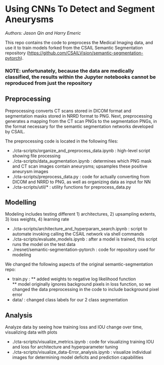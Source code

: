 # Using CNNs To Detect and Segment Aneurysms

*Authors: Jason Qin and Harry Emeric*

This repo contains the code to preprocess the Medical Imaging data, and use it to train models forked from the CSAIL Semantic Segmentation repository (https://github.com/CSAILVision/semantic-segmentation-pytorch).


### NOTE: unfortunately, because the data are medically classified, the results within the Jupyter notebooks cannot be reproduced from just the repository

## Preprocessing
Preprocessing converts CT scans stored in DICOM format and segmentation masks stored in NRRD format to PNG. Next, preprocessing generates a mapping from the CT scan PNGs to the segmentation PNGs, in the format necessary for the semantic segmentation networks developed by CSAIL.

The preprocessing code is located in the following files:
* ./cta-scripts/organize_and_preprocess_data.ipynb : high-level script showing file processing  
* ./cta-scripts/data_augmentation.ipynb : determines which PNG mask and CT scan images contain aneurysms; upsamples these positive aneurysm images  
* ./cta-scripts/preprocess_data.py : code for actually converting from DICOM and NRRD to PNG, as well as organizing data as input for NN  
* ./cta-scripts/util/* : utility functions for preprocess_data.py  

## Modelling
Modeling includes testing different 1) architectures, 2) upsampling extents, 3) loss weights, 4) learning rate  
* ./cta-scripts/architecture_and_hyperparam_search.ipynb : script to automate invoking calling the CSAIL network via shell commands  
* ./cta-scripts/evaluate_models.ipynb : after a model is trained, this script runs the model on the test data  
* ./resnet/semantic-segmentation-pytorch : code for repository used for modeling

We changed the following aspects of the original semantic-segmentation repo:  
* train.py :
** added weights to negative log likelihood function  
** model originally ignores background pixels in loss function, so we changed the data preprocessing in the code to include background pixel error  
* data/ : changed class labels for our 2 class segmentation  

## Analysis
Analyze data by seeing how training loss and IOU change over time, visualizing data with plots  
* ./cta-scripts/visualize_metrics.ipynb : code for visualizing training IOU and loss for architecture and hyperparameter tuning  
* ./cta-scripts/visualize_data-Error_analysis.ipynb : visualize individual images for determining model deficits and prediction capabilities  



